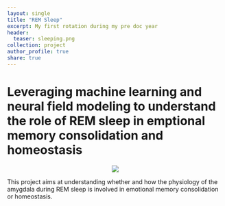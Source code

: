 ```yaml
---
layout: single
title: "REM Sleep"
excerpt: My first rotation during my pre doc year
header:
  teaser: sleeping.png
collection: project
author_profile: true
share: true
---
```


# Leveraging machine learning and neural field modeling to understand the role of REM sleep in emptional memory consolidation and homeostasis

<p align="center">
  <img src="https://raw.githubusercontent.com/tuliofalmeida/tuliofalmeida.github.io/master/images/long-evans-3a.png" />
</p>

This project aims at understanding whether and how the physiology of the amygdala during REM sleep is involved in emotional memory consolidation or homeostasis.

